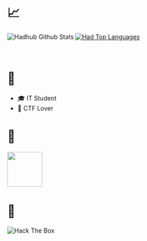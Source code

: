# 📈

<img align="left" alt="Hadhub Github Stats" src="https://github-readme-stats.vercel.app/api?username=hadhub&show_icons=true&theme=dark" />

<a align="right" href="https://github.com/hadhub/github-readme-stats"><img alt="Had Top Languages" src="https://github-readme-stats.vercel.app/api/top-langs/?username=hadhub&langs_count=9&count_private=true&layout=compact&theme=dark" /></a>

<br>


# 👤
- ‍🎓 IT Student
- 🚩 CTF Lover


# 📖
<img src="https://media.discordapp.net/attachments/713142876241920000/936585032393437205/1200px-Python-logo-notext.svg.png" height="80px">


# 🚩
 <img src="http://www.hackthebox.eu/badge/image/289680" alt="Hack The Box"> 
 


